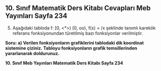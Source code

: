 ## 10. Sınıf Matematik Ders Kitabı Cevapları Meb Yayınları Sayfa 234

5. Aşağıdaki tabloda f: [0, <\*>) [0, oo), f(x) = /x şeklinde tanımlı karekök referans fonksiyonundan türetilmiş bazı fonksiyonlar verilmiştir.

**Soru: a) Verilen fonksiyonların grafiklerini tablodaki dik koordinat sistemine çiziniz. Tabloyu fonksiyonların grafik temsillerinden yararlanarak doldurunuz.**

**10. Sınıf Meb Yayınları Matematik Ders Kitabı Sayfa 234**